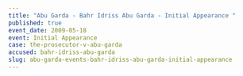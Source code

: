 ```yaml
---
title: "Abu Garda - Bahr Idriss Abu Garda - Initial Appearance "
published: true
event_date: 2009-05-18
event: Initial Appearance
case: the-prosecutor-v-abu-garda
accused: bahr-idriss-abu-garda
slug: abu-garda-events-bahr-idriss-abu-garda-initial-appearance
---
```

